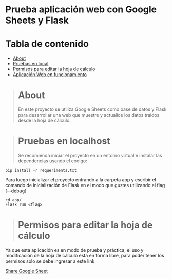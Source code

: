 # **Prueba aplicación web con Google Sheets y Flask**

# Tabla de contenido

- [About](#about)
- [Pruebas en local](#prueba-aplicación-web-con-google-sheets-y-flask)
- [Permisos para editar la hoja de cálculo](#permisos-para-editar-la-hoja-de-cálculo)
- [Aplicación Web en funcionamiento](#aplicación-web-en-funcionamiento)

> # About
>
> En este proyecto se utiliza Google Sheets como base de datos y Flask para desarrollar una web que muestre y actualice los datos traidos desde la hoja de cálculo.

> # Pruebas en localhost
>
> Se recomienda iniciar el proyecto en un entorno virtual e instalar las dependencias usando el codigo:

    pip install -r requeriments.txt

Para luego inicializar el proyecto entrando a la carpeta app y escribir el comando de inicialización de Flask en el modo que gustes utilizando el flag [--debug]

    cd app/
    Flask run <flag>

> # Permisos para editar la hoja de cálculo

Ya que esta aplicación es en modo de prueba y práctica, el uso y modificación de la hoja de cálculo esta en forma libre, para poder tener los permisos solo se debe ingresar a este link

[Share Google Sheet](https://docs.google.com/spreadsheets/d/1D51P0-dVW9lm8OiuGjehxOR4bEH_4auNrj7Ksx204Oc/edit?usp=sharing)
